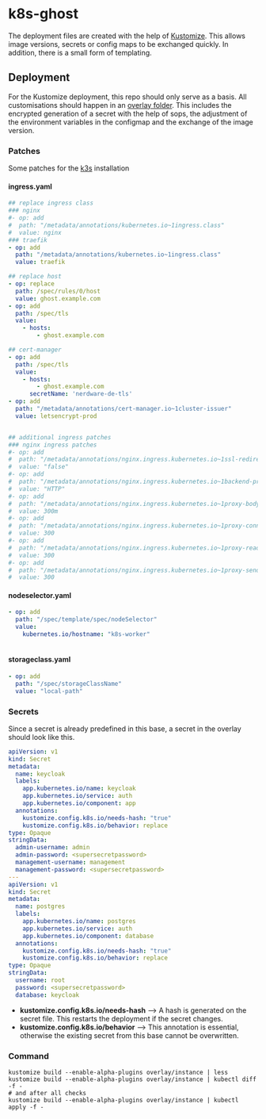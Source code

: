 # k8s-ghost

The deployment files are created with the help of [Kustomize](https://kustomize.io/). This allows image versions, secrets or config maps to be exchanged quickly. In addition, there is a small form of templating.

## Deployment

For the Kustomize deployment, this repo should only serve as a basis. All customisations should happen in an [overlay folder](https://github.com/kubernetes-sigs/kustomize/blob/master/README.md#2-create-variants-using-overlays). This includes the encrypted generation of a secret with the help of sops, the adjustment of the environment variables in the configmap and the exchange of the image version.

### Patches

Some patches for the [k3s](https://k3s.io/) installation

#### ingress.yaml

```yaml
## replace ingress class
### nginx
#- op: add
#  path: "/metadata/annotations/kubernetes.io~1ingress.class"
#  value: nginx
### traefik
- op: add
  path: "/metadata/annotations/kubernetes.io~1ingress.class"
  value: traefik

## replace host
- op: replace
  path: /spec/rules/0/host
  value: ghost.example.com
- op: add
  path: /spec/tls
  value: 
    - hosts: 
        - ghost.example.com

## cert-manager
- op: add
  path: /spec/tls
  value: 
    - hosts: 
        - ghost.example.com
      secretName: 'nerdware-de-tls' 
- op: add
  path: "/metadata/annotations/cert-manager.io~1cluster-issuer"
  value: letsencrypt-prod


## additional ingress patches
### nginx ingress patches
#- op: add
#  path: "/metadata/annotations/nginx.ingress.kubernetes.io~1ssl-redirect"
#  value: "false"
#- op: add
#  path: "/metadata/annotations/nginx.ingress.kubernetes.io~1backend-protocol"
#  value: "HTTP"
#- op: add
#  path: "/metadata/annotations/nginx.ingress.kubernetes.io~1proxy-body-size"
#  value: 300m
#- op: add
#  path: "/metadata/annotations/nginx.ingress.kubernetes.io~1proxy-connect-timeout"
#  value: 300
#- op: add
#  path: "/metadata/annotations/nginx.ingress.kubernetes.io~1proxy-read-timeout"
#  value: 300
#- op: add
#  path: "/metadata/annotations/nginx.ingress.kubernetes.io~1proxy-send-timeout"
#  value: 300
```

#### nodeselector.yaml

```yaml
- op: add
  path: "/spec/template/spec/nodeSelector"
  value: 
    kubernetes.io/hostname: "k8s-worker"
        
```

#### storageclass.yaml

```yaml
- op: add
  path: "/spec/storageClassName"
  value: "local-path"
```

### Secrets

Since a secret is already predefined in this base, a secret in the overlay should look like this.

```yaml
apiVersion: v1
kind: Secret
metadata:
  name: keycloak
  labels:
    app.kubernetes.io/name: keycloak
    app.kubernetes.io/service: auth
    app.kubernetes.io/component: app
  annotations:
    kustomize.config.k8s.io/needs-hash: "true"
    kustomize.config.k8s.io/behavior: replace
type: Opaque
stringData:
  admin-username: admin
  admin-password: <supersecretpassword>
  management-username: management
  management-password: <supersecretpassword>
---
apiVersion: v1
kind: Secret
metadata:
  name: postgres
  labels:
    app.kubernetes.io/name: postgres
    app.kubernetes.io/service: auth
    app.kubernetes.io/component: database
  annotations:
    kustomize.config.k8s.io/needs-hash: "true"
    kustomize.config.k8s.io/behavior: replace
type: Opaque
stringData:
  username: root
  password: <supersecretpassword>
  database: keycloak

```

- **kustomize.config.k8s.io/needs-hash** --> A hash is generated on the secret file. This restarts the deployment if the secret changes.
- **kustomize.config.k8s.io/behavior** --> This annotation is essential, otherwise the existing secret from this base cannot be overwritten.

### Command

```shell
kustomize build --enable-alpha-plugins overlay/instance | less
kustomize build --enable-alpha-plugins overlay/instance | kubectl diff -f -
# and after all checks
kustomize build --enable-alpha-plugins overlay/instance | kubectl apply -f -
```
